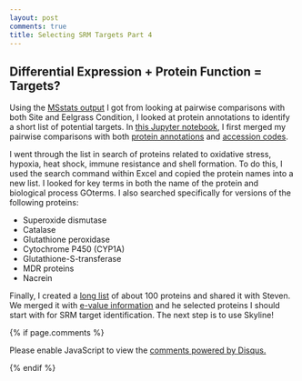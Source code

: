 ```yaml
---
layout: post
comments: true
title: Selecting SRM Targets Part 4
---
```


## Differential Expression + Protein Function = Targets?

Using the [MSstats output](https://yaaminiv.github.io/Selecting-SRM-Targets-Part3/) I got from looking at pairwise comparisons with both Site and Eelgrass Condition, I looked at protein annotations to identify a short list of potential targets. In [this Jupyter notebook](https://github.com/RobertsLab/project-oyster-oa/blob/master/notebooks/DNR/2017-07-05-Examining-Protein-Annotations.ipynb), I first merged my pairwise comparisons with both [protein annotations](https://github.com/RobertsLab/project-oyster-oa/blob/master/analyses/DNR_TransitionSelection_20170707/2017-07-07-Preliminary-Transitions/2017-07-05-Gigas-Annotations.csv) and [accession codes](https://github.com/RobertsLab/project-oyster-oa/blob/master/analyses/DNR_TransitionSelection_20170707/2017-07-07-Preliminary-Transitions/background-proteome-accession.txt). 

I went through the list in search of proteins related to oxidative stress, hypoxia, heat shock, immune resistance and shell formation. To do this, I used the search command within Excel and copied the protein names into a new list. I looked for key terms in both the name of the protein and biological process GOterms. I also searched specifically for versions of the following proteins:

- Superoxide dismutase
- Catalase
- Glutathione peroxidase
- Cytochrome P450 (CYP1A)
- Glutathione-S-transferase
- MDR proteins
- Nacrein

Finally, I created a [long list](https://github.com/RobertsLab/project-oyster-oa/blob/master/analyses/DNR_TransitionSelection_20170707/2017-07-07-Preliminary-Transitions/2017-07-06-Protein-Longlist.xlsx) of about 100 proteins and shared it with Steven. We merged it with [e-value information](https://github.com/RobertsLab/project-oyster-oa/blob/master/analyses/DNR_TransitionSelection_20170707/2017-07-07-Preliminary-Transitions/2017-07-07-Gigas-Annotations-Evalues.csv) and he selected proteins I should start with for SRM target identification. The next step is to use Skyline!

{% if page.comments %}

<div id="disqus_thread"></div>
<script>

/**
*  RECOMMENDED CONFIGURATION VARIABLES: EDIT AND UNCOMMENT THE SECTION BELOW TO INSERT DYNAMIC VALUES FROM YOUR PLATFORM OR CMS.
*  LEARN WHY DEFINING THESE VARIABLES IS IMPORTANT: https://disqus.com/admin/universalcode/#configuration-variables*/
/*
var disqus_config = function () {
this.page.url = PAGE_URL;  // Replace PAGE_URL with your page's canonical URL variable
this.page.identifier = PAGE_IDENTIFIER; // Replace PAGE_IDENTIFIER with your page's unique identifier variable
};
*/
(function() { // DON'T EDIT BELOW THIS LINE
var d = document, s = d.createElement('script');
s.src = 'https://the-responsible-grad-student.disqus.com/embed.js';
s.setAttribute('data-timestamp', +new Date());
(d.head || d.body).appendChild(s);
})();
</script>
<noscript>Please enable JavaScript to view the <a href="https://disqus.com/?ref_noscript">comments powered by Disqus.</a></noscript>

{% endif %}

<script id="dsq-count-scr" src="//the-responsible-grad-student.disqus.com/count.js" async></script>
